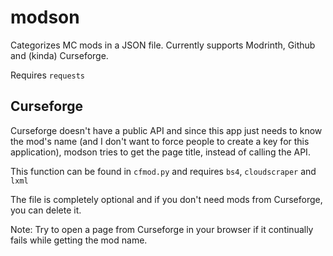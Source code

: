 # modson

Categorizes MC mods in a JSON file.
Currently supports Modrinth, Github and (kinda) Curseforge.

Requires `requests`

## Curseforge
Curseforge doesn't have a public API and since this app just needs to know the mod's name (and I don't want to force people to create a key for this application), modson tries to get the page title, instead of calling the API.

This function can be found in `cfmod.py` and requires `bs4`, `cloudscraper` and `lxml`

The file is completely optional and if you don't need mods from Curseforge, you can delete it.

Note: Try to open a page from Curseforge in your browser if it continually fails while getting the mod name.